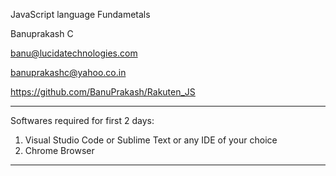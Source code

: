 JavaScript language Fundametals

Banuprakash C

banu@lucidatechnologies.com

banuprakashc@yahoo.co.in

https://github.com/BanuPrakash/Rakuten_JS

-------------------------------
Softwares required for first 2 days:
1) Visual Studio Code or Sublime Text or any IDE of your choice
2) Chrome Browser 

----------------------------------




